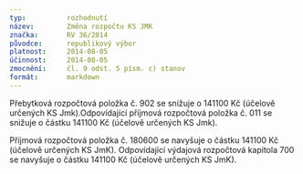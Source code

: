 ```yaml
---
typ:          rozhodnutí
název:        Změna rozpočtu KS JMK
značka:       RV 36/2014
původce:      republikový výbor
platnost:     2014-08-05
účinnost:     2014-08-05
zmocnění:     čl. 9 odst. 5 písm. c) stanov
formát:       markdown
---
```


Přebytková rozpočtová položka č. 902 se snižuje o 141100 Kč (účelově určených KS Jmk).Odpovídající příjmová rozpočtová položka č. 011 se snižuje o částku 141100 Kč (účelově určených KS Jmk).

Příjmová rozpočtová položka č. 180600 se navyšuje o částku 141100 Kč (účelově určených KS JmK).
Odpovídající výdajová rozpočtová kapitola 700 se navyšuje o částku 141100 Kč (účelově určených KS JmK).
